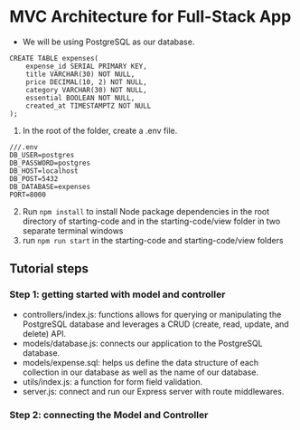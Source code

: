 # MVC Architecture for Full-Stack App
- We will be using PostgreSQL as our database.
```
CREATE TABLE expenses(
    expense_id SERIAL PRIMARY KEY,
    title VARCHAR(30) NOT NULL, 
    price DECIMAL(10, 2) NOT NULL, 
    category VARCHAR(30) NOT NULL, 
    essential BOOLEAN NOT NULL, 
    created_at TIMESTAMPTZ NOT NULL
);
```
1. In the root of the folder, create a .env file.
```node
///.env
DB_USER=postgres
DB_PASSWORD=postgres
DB_HOST=localhost
DB_POST=5432
DB_DATABASE=expenses
PORT=8000
```
2. Run `npm install` to install Node package dependencies in the root directory of starting-code and in the starting-code/view folder in two separate terminal windows
3. run `npm run start` in the starting-code and starting-code/view folders

## Tutorial steps
### Step 1: getting started with model and controller
- controllers/index.js: functions allows for querying or manipulating the PostgreSQL database and leverages a CRUD (create, read, update, and delete) API.
- models/database.js: connects our application to the PostgreSQL database.
- models/expense.sql: helps us define the data structure of each collection in our database as well as the name of our database.
- utils/index.js: a function for form field validation.
- server.js: connect and run our Express server with route middlewares.

### Step 2: connecting the Model and Controller
